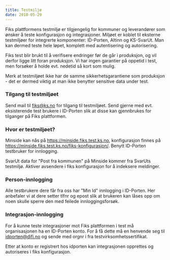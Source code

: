 ```yaml
---
title: Testmiljø
date: 2018-05-29
---
```


Fiks plattformens testmiljø er tilgjengelig for kommuner og leverandører som ønsker å teste konfigurasjon og integrasjoner. Miljøet er koblet til eksterne testmiljøer for integrerte komponenter: ID-Porten, Altinn og KS-SvarUt. Man kan dermed teste hele løpet, komplett med autentisering og autorisering. 

Fiks test blir brukt til å verifisere endringer før de går i produksjon, og vil derfor ligge litt foran produksjon. Vi har ingen garantier på oppetid i test, men forsøker å holde evt. nedetid så kort som mulig.

Merk at testmiljøet ikke har de samme sikkerhetsgarantiene som produksjon - det er dermed viktig at man ikke benytter sensitive data under test. 

### Tilgang til testmiljøet
Send mail til fiks@ks.no for tilgang til testmiljøet. Send gjerne med evt. eksisterende test brukere i ID-Porten slik at disse kan gjennbrukes for tilganger på Fiks plattformen.

### Hvor er testmiljøet?
Minside kan nås på https://minside.fiks.test.ks.no, konfigurasjon finnes på https://minside.fiks.test.ks.no/fiks-konfigurasjon/. Benytt ID-Porten testbruker for innlogging. 

SvarUt data for "Post fra kommunen" på Minside kommer fra SvarUts testmiljø. Aktiver avsendere i fiks konfigurasjon for å indeksere meldinger.

### Person-innlogging
Alle testbrukere dere får fra oss har "Min Id" innlogging i ID-Porten. Her anbefaler vi at dere setter tlfnr og epost slik at brukeren kan låses opp om noen skulle sperre den med feilede innloggingsforsøk.

### Integrasjon-innlogging
For å kunne teste integrasjoner mot Fiks plattformen i test må organisasjonen ha en ID-Porten konto. For å få dette må en henvende seg til idporten@difi.no og sende med orgnr i fra testvirksomhetssertifikat.

Etter at konto er registrert hos idporten kan integrasjonen opprettes og autoriseres i fiks konfigurasjon.
